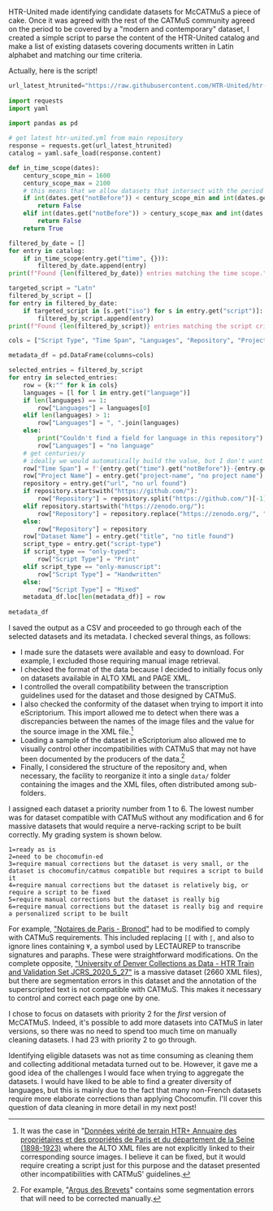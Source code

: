 <!--
.. title: 020 - The CATMuS Modern dataset #3
.. slug: 020
.. date: 2024-08-29
.. tags: CATMuS, HTR, datasets
.. category: dataset
.. link: 
.. status:
.. description: 
.. type: text
-->

HTR-United made identifying candidate datasets for McCATMuS a piece of cake. Once it was agreed with the rest of the CATMuS community  agreed on the period to be covered by a "modern and contemporary" dataset, I created a simple script to parse the content of the HTR-United catalog and make a list of existing datasets covering documents written in Latin alphabet and matching our time criteria. 

Actually, here is the script!

```python
url_latest_htrunited="https://raw.githubusercontent.com/HTR-United/htr-united/master/htr-united.yml"
     
import requests
import yaml

import pandas as pd
     
# get latest htr-united.yml from main repository
response = requests.get(url_latest_htrunited)
catalog = yaml.safe_load(response.content)

def in_time_scope(dates):
    century_scope_min = 1600
    century_scope_max = 2100
    # this means that we allow datasets that intersect with the period
    if int(dates.get("notBefore")) < century_scope_min and int(dates.get("notAfter")) < century_scope_min:
        return False
    elif int(dates.get("notBefore")) > century_scope_max and int(dates.get("notAfter")) > century_scope_max:
        return False
    return True

filtered_by_date = []
for entry in catalog:
    if in_time_scope(entry.get("time", {})):
        filtered_by_date.append(entry)
print(f"Found {len(filtered_by_date)} entries matching the time scope.")

targeted_script = "Latn"
filtered_by_script = []
for entry in filtered_by_date:
    if targeted_script in [s.get("iso") for s in entry.get("script")]:
        filtered_by_script.append(entry)
print(f"Found {len(filtered_by_script)} entries matching the script criteria.")

cols = ["Script Type", "Time Span", "Languages", "Repository", "Project Name", "Dataset Name"]

metadata_df = pd.DataFrame(columns=cols)

selected_entries = filtered_by_script
for entry in selected_entries:
    row = {k:"" for k in cols}
    languages = [l for l in entry.get("language")]
    if len(languages) == 1:
        row["Languages"] = languages[0]
    elif len(languages) > 1:
        row["Languages"] = ", ".join(languages)
    else:
        print("Couldn't find a field for language in this repository")
        row["Languages"] = "no language"
    # get centuries/y
    # ideally we would automatically build the value, but I don't want to deal with that right now and it might cause undetected bugs
    row["Time Span"] = f'{entry.get("time").get("notBefore")}-{entry.get("time").get("notAfter")}'
    row["Project Name"] = entry.get("project-name", "no project name")
    repository = entry.get("url", "no url found")
    if repository.startswith("https://github.com/"):
        row["Repository"] = repository.split("https://github.com/")[-1]
    elif repository.startswith("https://zenodo.org/"):
        row["Repository"] = repository.replace("https://zenodo.org/", "zenodo:")
    else:
        row["Repository"] = repository
    row["Dataset Name"] = entry.get("title", "no title found")
    script_type = entry.get("script-type")
    if script_type == "only-typed":
        row["Script Type"] = "Print"
    elif script_type == "only-manuscript":
        row["Script Type"] = "Handwritten"
    else:
        row["Script Type"] = "Mixed"
    metadata_df.loc[len(metadata_df)] = row
     
metadata_df
```

I saved the output as a CSV and proceeded to go through each of the selected datasets and its metadata. I checked several things, as follows:

- I made sure the datasets were available and easy to download. For example, I excluded those requiring manual image retrieval.
- I checked the format of the data because I decided to initially focus only on datasets available in ALTO XML and PAGE XML.
- I controlled the overall compatibility between the transcription guidelines used for the dataset and those designed by CATMuS.
- I also checked the conformity of the dataset when trying to import it into eScriptorium. This import allowed me to detect when there was a discrepancies between the names of the image files and the value for the source image in the XML file.[^images]
- Loading a sample of the dataset in eScriptorium also allowed me to visually control other incompatibilities with CATMuS that may not have been documented by the producers of the data.[^segmentation] 
- Finally, I considered the structure of the repository and, when necessary, the facility to reorganize it into a single `data/` folder containing the images and the XML files, often distributed among sub-folders.

I assigned each dataset a priority number from 1 to 6. The lowest number was for dataset compatible with CATMuS without any modification and 6 for massive datasets that would require a nerve-racking script to be built correctly. My grading system is shown below.

```
1=ready as is
2=need to be chocomufin-ed
3=require manual corrections but the dataset is very small, or the dataset is chocomufin/catmus compatible but requires a script to build it
4=require manual corrections but the dataset is relatively big, or require a script to be fixed
5=require manual corrections but the dataset is really big
6=require manual corrections but the dataset is really big and require a personalized script to be built
```

For example, ["Notaires de Paris - Bronod"](https://htr-united.github.io/share.html?uri=507bb514d) had to be modified to comply with CATMuS requirements. This included replacing `[[` with `⟦`, and also to ignore lines containing `¥`, a symbol used by LECTAUREP to transcribe signatures and paraphs. These were straightforward modifications. On the complete opposite, ["University of Denver Collections as Data - HTR Train and Validation Set JCRS_2020_5_27"](https://htr-united.github.io/share.html?uri=7a99090c5) is a massive dataset (2660 XML files), but there are segmentation errors in this dataset and the annotation of the superscripted text is not compatible with CATMuS. This makes it necessary to control and correct each page one by one.

I chose to focus on datasets with priority 2 for the *first* version of McCATMuS. Indeed, it's possible to add more datasets into CATMuS in later versions, so there was no need to spend too much time on manually cleaning datasets. I had 23 with priority 2 to go through.

Identifying eligible datasets was not as time consuming as cleaning them and collecting additional metadata turned out to be. However, it gave me a good idea of the challenges I would face when trying to aggregate the datasets. I would have liked to be able to find a greater diversity of languages, but this is mainly due to the fact that many non-French datasets require more elaborate corrections than applying Chocomufin.  I'll cover this question of data cleaning in more detail in my next post!

[^images]: It was the case in "[Données vérité de terrain HTR+ Annuaire des propriétaires et des propriétés de Paris et du département de la Seine (1898-1923)](https://htr-united.github.io/share.html?uri=c326a6fee) where the ALTO XML files are not explicitly linked to their corresponding source images. I believe it can be fixed, but it would require creating a script just for this purpose and the dataset presented other incompatibilities with CATMuS' guidelines.

[^segmentation]: For example, "[Argus des Brevets](https://htr-united.github.io/share.html?uri=43d1c93c7)" contains some segmentation errors that will need to be corrected manually. 